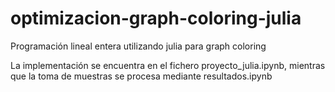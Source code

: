 # optimizacion-graph-coloring-julia
Programación lineal entera utilizando julia para graph coloring

La implementación se encuentra en el fichero proyecto_julia.ipynb, mientras que la toma de muestras se procesa mediante resultados.ipynb